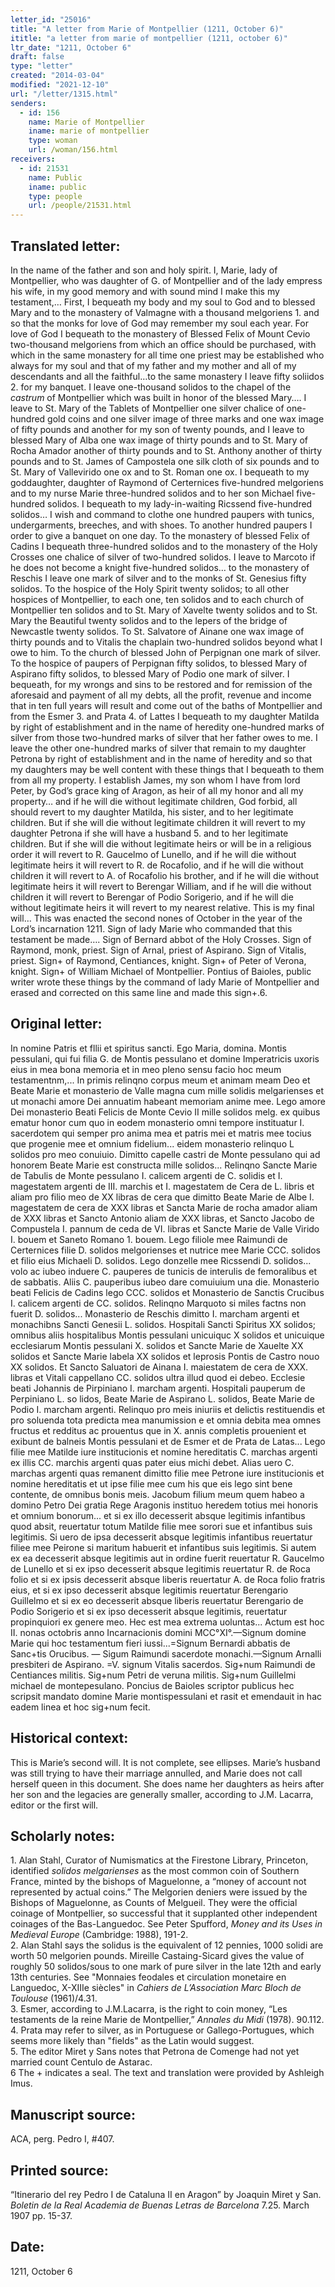 ```yaml
---
letter_id: "25016"
title: "A letter from Marie of Montpellier (1211, October 6)"
ititle: "a letter from marie of montpellier (1211, october 6)"
ltr_date: "1211, October 6"
draft: false
type: "letter"
created: "2014-03-04"
modified: "2021-12-10"
url: "/letter/1315.html"
senders:
  - id: 156
    name: Marie of Montpellier
    iname: marie of montpellier
    type: woman
    url: /woman/156.html
receivers:
  - id: 21531
    name: Public
    iname: public
    type: people
    url: /people/21531.html
---
```

<h2> Translated letter:</h2><p>In the name of the father and son and holy spirit. I, Marie, lady of Montpellier, who was daughter of G. of Montpellier and of the lady empress his wife, in my good memory and with sound mind I make this my testament,… First, I bequeath my body and my soul to God and to blessed Mary and to the monastery of Valmagne with a thousand melgoriens 1. and so that the monks for love of God may remember my soul each year. For love of God I bequeath to the monastery of Blessed Felix of Mount Cevio two-thousand melgoriens from which an office should be purchased, with which in the same monastery for all time one priest may be established who always for my soul and that of my father and my mother and all of my descendants and all the faithful…to the same monastery I leave fifty soliidos 2. for my banquet. I leave one-thousand solidos to the chapel of the <em>castrum&nbsp;</em>of Montpellier which was built in honor of the blessed Mary…. I leave to St. Mary of the Tablets of Montpellier one silver chalice of one-hundred gold coins and one silver image of three marks and one wax image of fifty pounds and another for my son of twenty pounds, and I leave to blessed Mary of Alba one wax image of thirty pounds and to St. Mary of Rocha Amador another of thirty pounds and to St. Anthony another of thirty pounds and to St. James of Campostela one silk cloth of six pounds and to St. Mary of Vallevirido one ox and to St. Roman one ox. I bequeath to my goddaughter, daughter of Raymond of Certernices five-hundred melgoriens and to my nurse Marie three-hundred solidos and to her son Michael five-hundred solidos. I bequeath to my lady-in-waiting Ricssend five-hundred solidos… I wish and command to clothe one hundred paupers with tunics, undergarments, breeches, and with shoes. To another hundred paupers I order to give a banquet on one day. To the monastery of blessed Felix of Cadins I bequeath three-hundred solidos and to the monastery of the Holy Crosses one chalice of silver of two-hundred solidos. I leave to Marcoto if he does not become a knight five-hundred solidos… to the monastery of Reschis I leave one mark of silver and to the monks of St. Genesius fifty solidos. To the hospice of the Holy Spirit twenty solidos; to all other hospices of Montpellier, to each one, ten solidos and to each church of Montpellier ten solidos and to St. Mary of Xavelte twenty solidos and to St. Mary the Beautiful twenty solidos and to the lepers of the bridge of Newcastle twenty solidos. To St. Salvatore of Ainane one wax image of thirty pounds and to Vitalis the chaplain two-hundred solidos beyond what I owe to him. To the church of blessed John of Perpignan one mark of silver. To the hospice of paupers of Perpignan fifty solidos, to blessed Mary of Aspirano fifty solidos, to blessed Mary of Podio one mark of silver. I bequeath, for my wrongs and sins to be restored and for remission of the aforesaid and payment of all my debts, all the profit, revenue and income that in ten full years will result and come out of the baths of Montpellier and from the Esmer 3. and Prata 4. of Lattes I bequeath to my daughter Matilda by right of establishment and in the name of heredity one-hundred marks of silver from those two-hundred marks of silver that her father owes to me. I leave the other one-hundred marks of silver that remain to my daughter Petrona by right of establishment and in the name of heredity and so that my daughters may be well content with these things that I bequeath to them from all my property. I establish James, my son whom I have from lord Peter, by God’s grace king of Aragon, as heir of all my honor and all my property… and if he will die without legitimate children, God forbid, all should revert to my daughter Matilda, his sister, and to her legitimate children. But if she will die without legitimate children it will revert to my daughter Petrona if she will have a husband 5. and to her legitimate children. But if she will die without legitimate heirs or will be in a religious order it will revert to R. Gaucelmo of Lunello, and if he will die without legitimate heirs it will revert to R. de Rocafolio, and if he will die without children it will revert to A. of Rocafolio his brother, and if he will die without legitimate heirs it will revert to Berengar William, and if he will die without children it will revert to Berengar of Podio Sorigerio, and if he will die without legitimate heirs it will revert to my nearest relative. This is my final will… This was enacted the second nones of October in the year of the Lord’s incarnation 1211. Sign of lady Marie who commanded that this testament be made…. Sign of Bernard abbot of the Holy Crosses. Sign of Raymond, monk, priest. Sign of Arnal, priest of Aspirano. Sign of Vitalis, priest. Sign+ of Raymond, Centiances, knight. Sign+ of Peter of Verona, knight. Sign+ of William Michael of Montpellier. Pontius of Baioles, public writer wrote these things by the command of lady Marie of Montpellier and erased and corrected on this same line and made this sign+.6.</p><h2 class="mt-4"> Original letter:</h2>In nomine Patris et fllii et spiritus sancti. Ego Maria, domina. Montis pessulani, qui fui filia G. de Montis pessulano et domine Imperatricis uxoris eius in mea bona memoria et in meo pleno sensu facio hoc meum testamentnm,... In primis relinqno corpus meum et animam meam Deo et Beate Marie et monasterio de Valle magna cum mille solidis melgarienses et ut monachi amore Dei annuatim habeant memoriam anime mee. Lego amore Dei monasterio Beati Felicis de Monte Cevio II mille solidos melg. ex quibus ematur honor cum quo in eodem monasterio omni tempore instituatur I. sacerdotem qui semper pro anima mea et patris mei et matris mee tocius que progenie mee et omnium fidelium... eidem monasterio relinquo L solidos pro meo conuiuio. Dimitto capelle castri de Monte pessulano qui ad honorem Beate Marie est constructa mille solidos... Relinqno Sancte Marie de Tabulis de Monte pessulano I. calicem argenti de C. solidis et  I. magestatem argenti de III. marchis et I. magestatem de Cera de L. libris et aliam pro filio meo de XX libras de cera que dimitto Beate Marie de Albe I. magestatem de cera de XXX libras et Sancta Marie de rocha amador aliam de XXX libras et Sancto Antonio aliam de XXX libras, et Sancto Jacobo de Compustela I. pannum de ceda de VI. libras et Sancte Marie de Valle Virido I. bouem et Saneto Romano 1. bouem. Lego filiole mee Raimundi de Certernices filie D. solidos melgorienses et nutrice mee Marie CCC. solidos et filio eius Michaeli D. solidos. Lego donzelle mee Ricssendi D. solidos... volo ac iubeo induere C. pauperes de tunicis de interulis de femoralibus et de sabbatis. Aliis C. pauperibus iubeo dare comuiuium una die. Monasterio beati Felicis de Cadins lego CCC. solidos et Monasterio de Sanctis Crucibus I. calicem argenti de CC. solidos. Relinqno Marquoto si miles factns non fuerit D. solidos... Monasterio de Reschis dimitto I. marcham argenti et monachibns Sancti Genesii L. solidos. Hospitali Sancti Spiritus XX solidos; omnibus aliis hospitalibus Montis pessulani unicuiquc X solidos et unicuique ecclesiarum Montis pessulani X. solidos et Sancte Marie de Xauelte XX solidos et Sancte Marie labela XX solidos et leprosis Pontis de Castro nouo XX solidos. Et Sancto Saluatori de Ainana I. maiestatem de cera de XXX. libras et Vitali cappellano CC. solidos ultra illud quod ei debeo. Ecclesie beati Johannis de Pirpiniano I. marcham argenti. Hospitali pauperum de Perpiniano L. so lidos, Beate Marie de Aspirano L. solidos, Beate Marie de Podio I. marcham argenti.
   Relinquo pro meis iniuriis et delictis restituendis et pro soluenda tota predicta mea manumission e et omnia debita mea omnes fructus et redditus ac prouentus que in X. annis completis prouenient et exibunt de balneis Montis pessulani et de Esmer et de Prata de Latas... Lego filie mee Matilde iure institucionis et nomine hereditatis C. marchas argenti ex illis CC. marchis argenti quas pater eius michi debet. Alias uero C. marchas argenti quas remanent dimitto filie mee Petrone iure institucionis et nomine hereditatis et ut ipse filie mee cum his que eis lego sint bene contente, de omnibus bonis meis. Jacobum filium meum quem habeo a domino Petro Dei gratia Rege Aragonis instituo heredem totius mei honoris et omnium bonorum... et si ex illo decesserit absque legitimis infantibus quod absit, reuertatur totum Matilde filie mee sorori sue et infantibus suis legitimis. Si uero de ipsa decesserit absque legitimis infantibus reuertatur filiee mee Peirone si maritum habuerit et infantibus suis legitimis. Si autem ex ea decesserit absque legitimis aut in ordine fuerit reuertatur R. Gaucelmo de Lunello et si ex ipso decesserit absque legitimis reuertatur R. de Roca folio et si ex ipsis decesserit absque liberis reuertatur A. de Roca folio fratris eius, et si ex ipso decesserit absque legitimis reuertatur Berengario Guillelmo et si ex eo decesserit absque liberis reuertatur Berengario de Podio Sorigerio et si ex ipso decesserit absque legitimis, reuertatur propinquiori ex genere meo. Hec est mea extrema uoluntas... Actum est hoc II. nonas octobris anno Incarnacionis domini MCC°XI°.—Signum domine Marie qui hoc testamentum fieri iussi...=Signum Bernardi abbatis de Sanc+tis Orucibus. — Sigum Raimundi sacerdote monachi.—Signum Arnalli presbiteri de Aspirano. =V. signum Vitalis sacerdos. Sig+num Raimundi de Centiances militis. Sig+num Petri de veruna militis.
 Sig+num Guillelmi michael de montepesulano. Poncius de Baioles scriptor publicus hec scripsit mandato domine Marie montispessulani et rasit et emendauit in hac eadem linea et hoc sig+num fecit.
<h2 class="mt-4"> Historical context:</h2>This is Marie’s second will.  It is not complete, see ellipses.  Marie’s husband was still trying to have their marriage annulled, and Marie does not call herself queen in this document.  She does name her daughters as heirs after her son and the legacies are generally smaller, according to J.M. Lacarra, editor or the first will.
<h2 class="mt-4"> Scholarly notes:</h2><p><!--break-->1. Alan Stahl, Curator of Numismatics at the Firestone Library, Princeton, identified <em>solidos melgarienses</em> as the most common coin of Southern France, minted by the bishops of Maguelonne, a “money of account not represented by actual coins.” The Melgorien deniers were issued by the Bishops of Maguelonne, as Counts of Melgueil. They were the official coinage of Montpellier, so successful that it supplanted other independent coinages of the Bas-Languedoc. See Peter Spufford, <em>Money and its Uses in Medieval Europe</em> (Cambridge: 1988), 191-2. <br>2. Alan Stahl says the solidus is the equivalent of 12 pennies, 1000 solidi are worth 50 melgorien pounds. Mireille Castaing-Sicard gives the value of roughly 50 solidos/sous to one mark of pure silver in the late 12th and early 13th centuries. See "Monnaies feodales et circulation monetaire en Languedoc, X-XIIIe siècles" in <em>Cahiers de L’Association Marc Bloch de Toulouse</em> (1961)/4.31. <br>3. Esmer, according to J.M.Lacarra, is the right to coin money, “Les testaments de la reine Marie de Montpellier,” <em>Annales du Midi</em> (1978). 90.112. <br>4. Prata may refer to silver, as in Portuguese or Gallego-Portugues, which seems more likely than "fields" as the Latin would suggest. <br>5. The editor Miret y Sans notes that Petrona de Comenge had not yet married count Centulo de Astarac. <br>6 The + indicates a seal. The text and translation were provided by Ashleigh Imus.</p><h2 class="mt-4"> Manuscript source:</h2>ACA, perg. Pedro I, #407.
<h2 class="mt-4"> Printed source:</h2><p>“Itinerario del rey Pedro I de Cataluna II en Aragon” by Joaquin Miret y San. <em>Boletin de la Real Academia de Buenas Letras de Barcelona</em> 7.25. March 1907 pp. 15-37.</p><h2 class="mt-4"> Date:</h2>1211, October 6